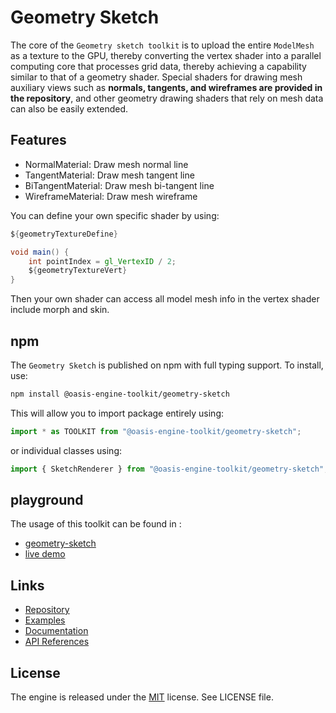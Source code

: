# Geometry Sketch

The core of the `Geometry sketch toolkit` is to upload the entire `ModelMesh` as a texture to the GPU, thereby converting
the vertex shader into a parallel computing core that processes grid data, thereby achieving a capability similar to
that of a geometry shader. Special shaders for drawing mesh auxiliary views such as **normals, tangents, and wireframes
are provided in the repository**, and other geometry drawing shaders that rely on mesh data can also be easily extended.

## Features

- NormalMaterial: Draw mesh normal line
- TangentMaterial: Draw mesh tangent line
- BiTangentMaterial: Draw mesh bi-tangent line
- WireframeMaterial: Draw mesh wireframe

You can define your own specific shader by using:
```glsl
${geometryTextureDefine}

void main() {
    int pointIndex = gl_VertexID / 2;
    ${geometryTextureVert}
}
```
Then your own shader can access all model mesh info in the vertex shader include morph and skin.

## npm

The `Geometry Sketch` is published on npm with full typing support. To install, use:

```sh
npm install @oasis-engine-toolkit/geometry-sketch
```

This will allow you to import package entirely using:

```javascript
import * as TOOLKIT from "@oasis-engine-toolkit/geometry-sketch";
```

or individual classes using:

```javascript
import { SketchRenderer } from "@oasis-engine-toolkit/geometry-sketch";
```

## playground

The usage of this toolkit can be found in :

- [geometry-sketch](https://github.com/ant-galaxy/oasis-engine.github.io/blob/main/playground/geometry-sketch.ts)
- [live demo](https://oasisengine.cn/#/examples/latest/geometry-sketch)

## Links

- [Repository](https://github.com/ant-galaxy/oasis-engine-toolkit)
- [Examples](https://oasisengine.cn/#/examples/latest/skeleton-viewer)
- [Documentation](https://oasisengine.cn/#/docs/latest/cn/install)
- [API References](https://oasisengine.cn/#/api/latest/core)

## License

The engine is released under the [MIT](https://opensource.org/licenses/MIT) license. See LICENSE file.